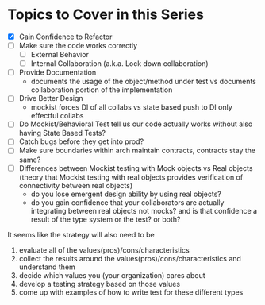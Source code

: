 # Topics to Cover in this Series

* [x] Gain Confidence to Refactor
* [ ] Make sure the code works correctly
	* [ ] External Behavior
	* [ ] Internal Collaboration (a.k.a. Lock down collaboration)
* [ ] Provide Documentation
	* documents the usage of the object/method under test vs documents collaboration portion of the implementation
* [ ] Drive Better Design
	* mockist forces DI of all collabs vs state based push to DI only effectful collabs
* [ ] Do Mockist/Behavioral Test tell us our code actually works without also having State Based Tests?
* [ ] Catch bugs before they get into prod?
* [ ] Make sure boundaries within arch maintain contracts, contracts stay the same?
* [ ] Differences between Mockist testing with Mock objects vs Real objects (theory that Mockist testing with real objects provides verification of connectivity between real objects)
	* do you lose emergent design ability by using real objects?
	* do you gain confidence that your collaborators are actually integrating between real objects not mocks? and is that confidence a result of the type system or the test? or both?


It seems like the strategy will also need to be

1. evaluate all of the values(pros)/cons/characteristics
2. collect the results around the values(pros)/cons/characteristics and understand them
3. decide which values you (your organization) cares about
4. develop a testing strategy based on those values
5. come up with examples of how to write test for these different types
